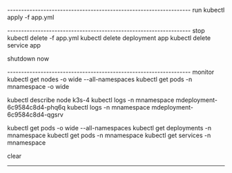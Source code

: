 ------------------------------------------------------------------ run
kubectl apply -f app.yml

------------------------------------------------------------------ stop
kubectl delete -f app.yml
kubectl delete deployment app
kubectl delete service app

shutdown now

------------------------------------------------------------------ monitor
kubectl get nodes -o wide --all-namespaces
kubectl get pods -n mnamespace -o wide

kubectl describe node k3s-4
kubectl logs -n mnamespace mdeployment-6c9584c8d4-phq6q
kubectl logs -n mnamespace mdeployment-6c9584c8d4-qgsrv

kubectl get pods -o wide --all-namespaces
kubectl get deployments -n mnamespace
kubectl get pods -n mnamespace
kubectl get services -n mnamespace

clear

------------------------------------------------------------------

